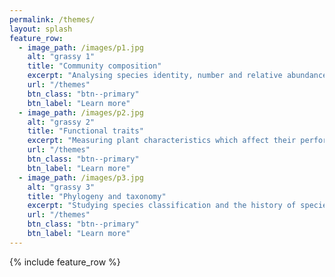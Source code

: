 ```yaml
---
permalink: /themes/
layout: splash
feature_row:
  - image_path: /images/p1.jpg
    alt: "grassy 1"
    title: "Community composition"
    excerpt: "Analysing species identity, number and relative abundance"
    url: "/themes"
    btn_class: "btn--primary"
    btn_label: "Learn more"
  - image_path: /images/p2.jpg
    alt: "grassy 2"
    title: "Functional traits"
    excerpt: "Measuring plant characteristics which affect their performance"
    url: "/themes"
    btn_class: "btn--primary"
    btn_label: "Learn more"
  - image_path: /images/p3.jpg
    alt: "grassy 3"
    title: "Phylogeny and taxonomy"
    excerpt: "Studying species classification and the history of species evolution"
    url: "/themes"
    btn_class: "btn--primary"
    btn_label: "Learn more"
---
```


{% include feature_row %}
